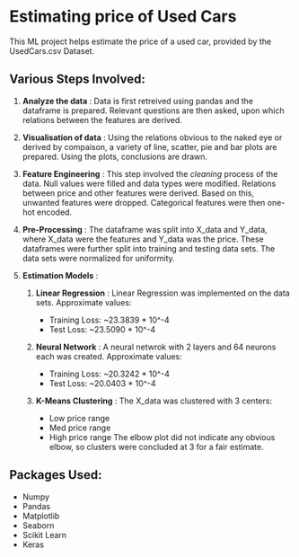 # Estimating price of Used Cars
This ML project helps estimate the price of a used car, provided by the UsedCars.csv Dataset.

## Various Steps Involved:
1. __Analyze the data__ : Data is first retreived using pandas and the dataframe is prepared. Relevant questions are then asked, upon which relations between the features are derived.  

1. __Visualisation of data__ : Using the relations obvious to the naked eye or derived by compaison, a variety of line, scatter, pie and bar plots are prepared. Using the plots, conclusions are drawn.  

1. __Feature Engineering__ : This step involved the *cleaning* process of the data. Null values were filled and data types were modified. Relations between price and other features were derived. Based on this, unwanted features were dropped. Categorical features were then one-hot encoded.  

1. __Pre-Processing__ : The dataframe was split into X_data and Y_data, where X_data were the features and Y_data was the price. These dataframes were further split into training and testing data sets. The data sets were normalized for uniformity.  

1. __Estimation Models__ :
      
      1. __Linear Regression__ : Linear Regression was implemented on the data sets. Approximate values:
          * Training Loss: ~23.3839 * 10^-4
          * Test Loss: ~23.5090 * 10^-4
          
      1. __Neural Network__ : A neural netwrok with 2 layers and 64 neurons each was created. Approximate values:
          * Training Loss: ~20.3242 * 10^-4
          * Test Loss: ~20.0403 * 10^-4
          
      1. __K-Means Clustering__ : The X_data was clustered with 3 centers:
          * Low price range
          * Med price range
          * High price range
          The elbow plot did not indicate any obvious elbow, so clusters were concluded at 3 for a fair estimate.
          
## Packages Used:
* Numpy
* Pandas
* Matplotlib
* Seaborn
* Scikit Learn
* Keras



